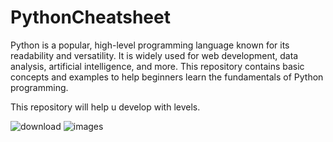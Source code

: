 # PythonCheatsheet
Python is a popular, high-level programming language known for its readability and versatility. It is widely used for web development, 
data analysis, artificial intelligence, and more. This repository contains basic concepts and examples to help 
beginners learn the fundamentals of Python programming.

This repository will help u develop with levels.


![download](https://github.com/JustCallMeSidd/PythonCheatsheet/assets/104370770/6ae61ff7-c728-4033-984e-e78d9d616e14)
![images](https://github.com/JustCallMeSidd/PythonCheatsheet/assets/104370770/41c58ff0-acdf-4919-99cc-8e5183f7131c)
